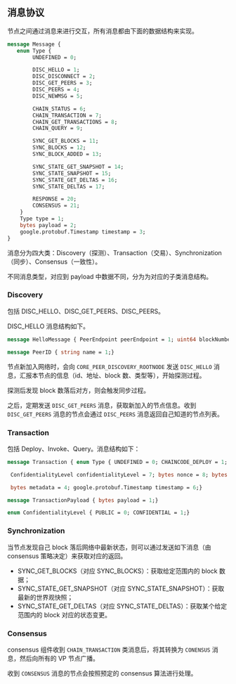 ## 消息协议

节点之间通过消息来进行交互，所有消息都由下面的数据结构来实现。

```protobuf
message Message {
   enum Type {
        UNDEFINED = 0;

        DISC_HELLO = 1;
        DISC_DISCONNECT = 2;
        DISC_GET_PEERS = 3;
        DISC_PEERS = 4;
        DISC_NEWMSG = 5;

        CHAIN_STATUS = 6;
        CHAIN_TRANSACTION = 7;
        CHAIN_GET_TRANSACTIONS = 8;
        CHAIN_QUERY = 9;

        SYNC_GET_BLOCKS = 11;
        SYNC_BLOCKS = 12;
        SYNC_BLOCK_ADDED = 13;

        SYNC_STATE_GET_SNAPSHOT = 14;
        SYNC_STATE_SNAPSHOT = 15;
        SYNC_STATE_GET_DELTAS = 16;
        SYNC_STATE_DELTAS = 17;

        RESPONSE = 20;
        CONSENSUS = 21;
    }
    Type type = 1;
    bytes payload = 2;
    google.protobuf.Timestamp timestamp = 3;
}
```

消息分为四大类：Discovery（探测）、Transaction（交易）、Synchronization（同步）、Consensus（一致性）。

不同消息类型，对应到 payload 中数据不同，分为为对应的子类消息结构。

### Discovery

包括 DISC_HELLO、DISC_GET_PEERS、DISC_PEERS。

DISC_HELLO 消息结构如下。

```protobuf
message HelloMessage { PeerEndpoint peerEndpoint = 1; uint64 blockNumber = 2;}message PeerEndpoint { PeerID ID = 1; string address = 2; enum Type { UNDEFINED = 0; VALIDATOR = 1; NON_VALIDATOR = 2; } Type type = 3; bytes pkiID = 4;}

message PeerID { string name = 1;}
```

节点新加入网络时，会向 `CORE_PEER_DISCOVERY_ROOTNODE` 发送 `DISC_HELLO` 消息，汇报本节点的信息（id、地址、block 数、类型等），开始探测过程。

探测后发现 block 数落后对方，则会触发同步过程。

之后，定期发送 `DISC_GET_PEERS` 消息，获取新加入的节点信息。收到 `DISC_GET_PEERS` 消息的节点会通过 `DISC_PEERS` 消息返回自己知道的节点列表。

### Transaction

包括 Deploy、Invoke、Query。消息结构如下：

```protobuf
message Transaction { enum Type { UNDEFINED = 0; CHAINCODE_DEPLOY = 1; CHAINCODE_INVOKE = 2; CHAINCODE_QUERY = 3; CHAINCODE_TERMINATE = 4; } Type type = 1; string uuid = 5; bytes chaincodeID = 2; bytes payloadHash = 3;

 ConfidentialityLevel confidentialityLevel = 7; bytes nonce = 8; bytes cert = 9; bytes signature = 10;

 bytes metadata = 4; google.protobuf.Timestamp timestamp = 6;}

message TransactionPayload { bytes payload = 1;}

enum ConfidentialityLevel { PUBLIC = 0; CONFIDENTIAL = 1;}
```

### Synchronization
当节点发现自己 block 落后网络中最新状态，则可以通过发送如下消息（由 consensus 策略决定）来获取对应的返回。

* SYNC_GET_BLOCKS（对应 SYNC_BLOCKS）：获取给定范围内的 block 数据；
* SYNC_STATE_GET_SNAPSHOT（对应 SYNC_STATE_SNAPSHOT）：获取最新的世界观快照；
* SYNC_STATE_GET_DELTAS（对应 SYNC_STATE_DELTAS）：获取某个给定范围内的 block 对应的状态变更。

### Consensus

consensus 组件收到 `CHAIN_TRANSACTION` 类消息后，将其转换为 `CONENSUS` 消息，然后向所有的 VP 节点广播。

收到 `CONSENSUS` 消息的节点会按照预定的 consensus 算法进行处理。
